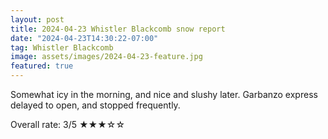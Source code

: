 ```yaml
---
layout: post
title: 2024-04-23 Whistler Blackcomb snow report
date: "2024-04-23T14:30:22-07:00"
tag: Whistler Blackcomb
image: assets/images/2024-04-23-feature.jpg
featured: true
---
```


Somewhat icy in the morning, and nice and slushy later. Garbanzo express delayed to open, and stopped frequently.

Overall rate: 3/5 ★★★☆☆
